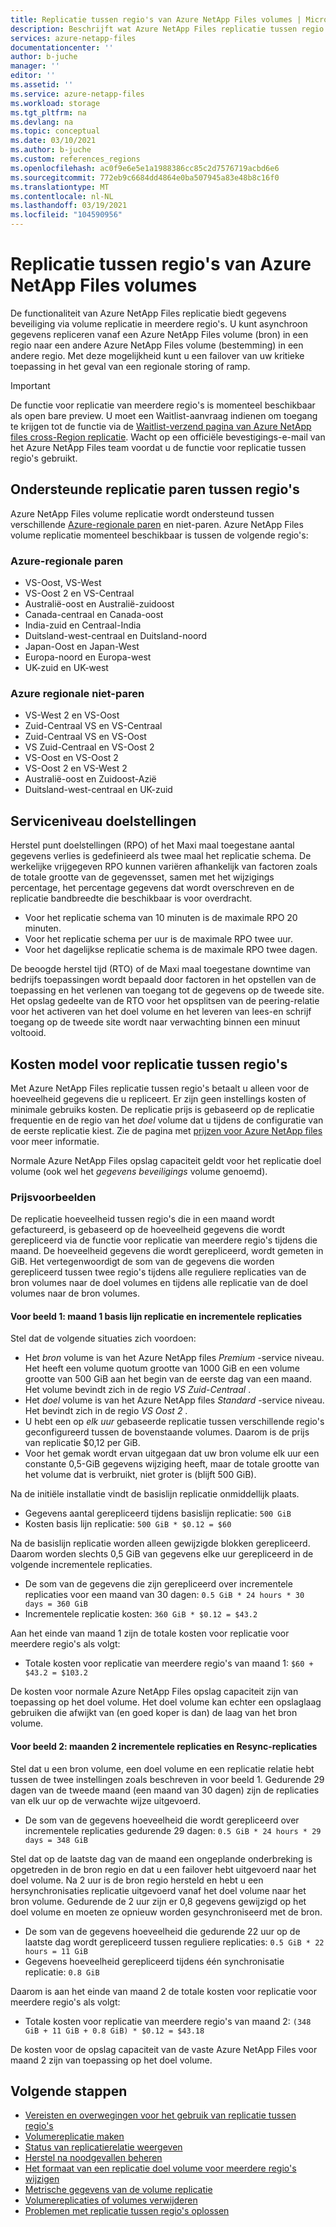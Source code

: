 ```yaml
---
title: Replicatie tussen regio's van Azure NetApp Files volumes | Microsoft Docs
description: Beschrijft wat Azure NetApp Files replicatie tussen regio's ondersteunt, ondersteunde regio paren, serviceniveau doelstellingen, gegevens duurzaamheid en kosten model.
services: azure-netapp-files
documentationcenter: ''
author: b-juche
manager: ''
editor: ''
ms.assetid: ''
ms.service: azure-netapp-files
ms.workload: storage
ms.tgt_pltfrm: na
ms.devlang: na
ms.topic: conceptual
ms.date: 03/10/2021
ms.author: b-juche
ms.custom: references_regions
ms.openlocfilehash: ac0f9e6e5e1a1988386cc85c2d7576719acbd6e6
ms.sourcegitcommit: 772eb9c6684dd4864e0ba507945a83e48b8c16f0
ms.translationtype: MT
ms.contentlocale: nl-NL
ms.lasthandoff: 03/19/2021
ms.locfileid: "104590956"
---
```

# <a name="cross-region-replication-of-azure-netapp-files-volumes"></a>Replicatie tussen regio's van Azure NetApp Files volumes

De functionaliteit van Azure NetApp Files replicatie biedt gegevens beveiliging via volume replicatie in meerdere regio's. U kunt asynchroon gegevens repliceren vanaf een Azure NetApp Files volume (bron) in een regio naar een andere Azure NetApp Files volume (bestemming) in een andere regio.  Met deze mogelijkheid kunt u een failover van uw kritieke toepassing in het geval van een regionale storing of ramp.

> [!IMPORTANT]
> De functie voor replicatie van meerdere regio's is momenteel beschikbaar als open bare preview. U moet een Waitlist-aanvraag indienen om toegang te krijgen tot de functie via de [Waitlist-verzend pagina van Azure NetApp files cross-Region replicatie](https://aka.ms/anfcrrpreviewsignup). Wacht op een officiële bevestigings-e-mail van het Azure NetApp Files team voordat u de functie voor replicatie tussen regio's gebruikt.

## <a name="supported-cross-region-replication-pairs"></a><a name="supported-region-pairs"></a>Ondersteunde replicatie paren tussen regio's

Azure NetApp Files volume replicatie wordt ondersteund tussen verschillende [Azure-regionale paren](../best-practices-availability-paired-regions.md#azure-regional-pairs) en niet-paren. Azure NetApp Files volume replicatie momenteel beschikbaar is tussen de volgende regio's:  

### <a name="azure-regional-pairs"></a>Azure-regionale paren

* VS-Oost, VS-West
* VS-Oost 2 en VS-Centraal
* Australië-oost en Australië-zuidoost
* Canada-centraal en Canada-oost
* India-zuid en Centraal-India 
* Duitsland-west-centraal en Duitsland-noord
* Japan-Oost en Japan-West
* Europa-noord en Europa-west
* UK-zuid en UK-west

### <a name="azure-regional-non-pairs"></a>Azure regionale niet-paren

*   VS-West 2 en VS-Oost
*   Zuid-Centraal VS en VS-Centraal
*   Zuid-Centraal VS en VS-Oost
*   VS Zuid-Centraal en VS-Oost 2
*   VS-Oost en VS-Oost 2
*   VS-Oost 2 en VS-West 2
*   Australië-oost en Zuidoost-Azië 
*   Duitsland-west-centraal en UK-zuid

## <a name="service-level-objectives"></a>Serviceniveau doelstellingen

Herstel punt doelstellingen (RPO) of het Maxi maal toegestane aantal gegevens verlies is gedefinieerd als twee maal het replicatie schema.  De werkelijke vrijgegeven RPO kunnen variëren afhankelijk van factoren zoals de totale grootte van de gegevensset, samen met het wijzigings percentage, het percentage gegevens dat wordt overschreven en de replicatie bandbreedte die beschikbaar is voor overdracht.   

* Voor het replicatie schema van 10 minuten is de maximale RPO 20 minuten.  
* Voor het replicatie schema per uur is de maximale RPO twee uur.  
* Voor het dagelijkse replicatie schema is de maximale RPO twee dagen.  

De beoogde herstel tijd (RTO) of de Maxi maal toegestane downtime van bedrijfs toepassingen wordt bepaald door factoren in het opstellen van de toepassing en het verlenen van toegang tot de gegevens op de tweede site. Het opslag gedeelte van de RTO voor het opsplitsen van de peering-relatie voor het activeren van het doel volume en het leveren van lees-en schrijf toegang op de tweede site wordt naar verwachting binnen een minuut voltooid.

## <a name="cost-model-for-cross-region-replication"></a>Kosten model voor replicatie tussen regio's  

Met Azure NetApp Files replicatie tussen regio's betaalt u alleen voor de hoeveelheid gegevens die u repliceert. Er zijn geen instellings kosten of minimale gebruiks kosten. De replicatie prijs is gebaseerd op de replicatie frequentie en de regio van het *doel* volume dat u tijdens de configuratie van de eerste replicatie kiest. Zie de pagina met [prijzen voor Azure NetApp files](https://azure.microsoft.com/pricing/details/netapp/) voor meer informatie.  

Normale Azure NetApp Files opslag capaciteit geldt voor het replicatie doel volume (ook wel het *gegevens beveiligings* volume genoemd). 

### <a name="pricing-examples"></a>Prijsvoorbeelden

De replicatie hoeveelheid tussen regio's die in een maand wordt gefactureerd, is gebaseerd op de hoeveelheid gegevens die wordt gerepliceerd via de functie voor replicatie van meerdere regio's tijdens die maand. De hoeveelheid gegevens die wordt gerepliceerd, wordt gemeten in GiB. Het vertegenwoordigt de som van de gegevens die worden gerepliceerd tussen twee regio's tijdens alle reguliere replicaties van de bron volumes naar de doel volumes en tijdens alle replicatie van de doel volumes naar de bron volumes.

#### <a name="example-1-month-1-baseline-replication-and-incremental-replications"></a>Voor beeld 1: maand 1 basis lijn replicatie en incrementele replicaties

Stel dat de volgende situaties zich voordoen:

* Het *bron* volume is van het Azure NetApp files *Premium* -service niveau. Het heeft een volume quotum grootte van 1000 GiB en een volume grootte van 500 GiB aan het begin van de eerste dag van een maand. Het volume bevindt zich in de regio *VS Zuid-Centraal* .
* Het *doel* volume is van het Azure NetApp files *Standard* -service niveau. Het bevindt zich in de regio *VS Oost 2* .
* U hebt een op *elk uur* gebaseerde replicatie tussen verschillende regio's geconfigureerd tussen de bovenstaande volumes. Daarom is de prijs van replicatie $0,12 per GiB.
* Voor het gemak wordt ervan uitgegaan dat uw bron volume elk uur een constante 0,5-GiB gegevens wijziging heeft, maar de totale grootte van het volume dat is verbruikt, niet groter is (blijft 500 GiB). 

Na de initiële installatie vindt de basislijn replicatie onmiddellijk plaats.  

* Gegevens aantal gerepliceerd tijdens basislijn replicatie: `500 GiB`
* Kosten basis lijn replicatie: `500 GiB * $0.12 = $60`

Na de basislijn replicatie worden alleen gewijzigde blokken gerepliceerd. Daarom worden slechts 0,5 GiB van gegevens elke uur gerepliceerd in de volgende incrementele replicaties.

* De som van de gegevens die zijn gerepliceerd over incrementele replicaties voor een maand van 30 dagen: `0.5 GiB * 24 hours * 30 days = 360 GiB`
* Incrementele replicatie kosten: `360 GiB * $0.12 = $43.2`

Aan het einde van maand 1 zijn de totale kosten voor replicatie voor meerdere regio's als volgt:  

*  Totale kosten voor replicatie van meerdere regio's van maand 1: `$60 + $43.2 = $103.2`

De kosten voor normale Azure NetApp Files opslag capaciteit zijn van toepassing op het doel volume. Het doel volume kan echter een opslaglaag gebruiken die afwijkt van (en goed koper is dan) de laag van het bron volume.

#### <a name="example-2-month-2-incremental-replications-and-resync-replications"></a>Voor beeld 2: maanden 2 incrementele replicaties en Resync-replicaties  

Stel dat u een bron volume, een doel volume en een replicatie relatie hebt tussen de twee instellingen zoals beschreven in voor beeld 1. Gedurende 29 dagen van de tweede maand (een maand van 30 dagen) zijn de replicaties van elk uur op de verwachte wijze uitgevoerd.

* De som van de gegevens hoeveelheid die wordt gerepliceerd over incrementele replicaties gedurende 29 dagen: `0.5 GiB * 24 hours * 29 days = 348 GiB`

Stel dat op de laatste dag van de maand een ongeplande onderbreking is opgetreden in de bron regio en dat u een failover hebt uitgevoerd naar het doel volume. Na 2 uur is de bron regio hersteld en hebt u een hersynchronisaties replicatie uitgevoerd vanaf het doel volume naar het bron volume. Gedurende de 2 uur zijn er 0,8 gegevens gewijzigd op het doel volume en moeten ze opnieuw worden gesynchroniseerd met de bron.

* De som van de gegevens hoeveelheid die gedurende 22 uur op de laatste dag wordt gerepliceerd tussen reguliere replicaties: `0.5 GiB * 22 hours = 11 GiB`
* Gegevens hoeveelheid gerepliceerd tijdens één synchronisatie replicatie: `0.8 GiB`

Daarom is aan het einde van maand 2 de totale kosten voor replicatie voor meerdere regio's als volgt:  

* Totale kosten voor replicatie van meerdere regio's van maand 2: `(348 GiB + 11 GiB + 0.8 GiB) * $0.12 = $43.18`

De kosten voor de opslag capaciteit van de vaste Azure NetApp Files voor maand 2 zijn van toepassing op het doel volume.

## <a name="next-steps"></a>Volgende stappen
* [Vereisten en overwegingen voor het gebruik van replicatie tussen regio's](cross-region-replication-requirements-considerations.md)
* [Volumereplicatie maken](cross-region-replication-create-peering.md)
* [Status van replicatierelatie weergeven](cross-region-replication-display-health-status.md)
* [Herstel na noodgevallen beheren](cross-region-replication-manage-disaster-recovery.md)
* [Het formaat van een replicatie doel volume voor meerdere regio's wijzigen](azure-netapp-files-resize-capacity-pools-or-volumes.md#resize-a-cross-region-replication-destination-volume)
* [Metrische gegevens van de volume replicatie](azure-netapp-files-metrics.md#replication)
* [Volumereplicaties of volumes verwijderen](cross-region-replication-delete.md)
* [Problemen met replicatie tussen regio's oplossen](troubleshoot-cross-region-replication.md)